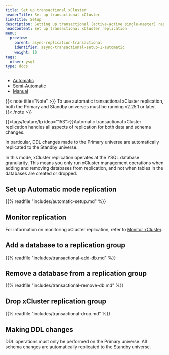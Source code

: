 ```yaml
---
title: Set up transactional xCluster
headerTitle: Set up transactional xCluster
linkTitle: Setup
description: Setting up transactional (active-active single-master) replication between two YB universes
headContent: Set up transactional xCluster replication
menu:
  preview:
    parent: async-replication-transactional
    identifier: async-transactional-setup-1-automatic
    weight: 10
tags:
  other: ysql
type: docs
---
```



<ul class="nav nav-tabs-alt nav-tabs-yb">
  <li >
    <a href="../async-transactional-setup-automatic/" class="nav-link active">
      Automatic
    </a>
  </li>
  <li >
    <a href="../async-transactional-setup-semi-automatic/" class="nav-link">
      Semi-Automatic
    </a>
  </li>
  <li >
    <a href="../async-transactional-setup-manual/" class="nav-link">
      Manual
    </a>
  </li>
</ul>

{{< note title="Note" >}}
To use automatic transactional xCluster replication, both the Primary and Standby universes must be running v2.25.1 or later.
{{< /note >}}

{{<tags/feature/tp idea="153">}}Automatic transactional xCluster replication handles all aspects of replication for both data and schema changes.

In particular, DDL changes made to the Primary universe are automatically replicated to the Standby universe.

In this mode, xCluster replication operates at the YSQL database granularity. This means you only run xCluster management operations when adding and removing databases from replication, and not when tables in the databases are created or dropped.

## Set up Automatic mode replication

{{% readfile "includes/automatic-setup.md" %}}

## Monitor replication

For information on monitoring xCluster replication, refer to [Monitor xCluster](../../../../launch-and-manage/monitor-and-alert/xcluster-monitor/).

## Add a database to a replication group

{{% readfile "includes/transactional-add-db.md" %}}

## Remove a database from a replication group

{{% readfile "includes/transactional-remove-db.md" %}}

## Drop xCluster replication group

{{% readfile "includes/transactional-drop.md" %}}

## Making DDL changes

DDL operations must only be performed on the Primary universe. All schema changes are automatically replicated to the Standby universe.
